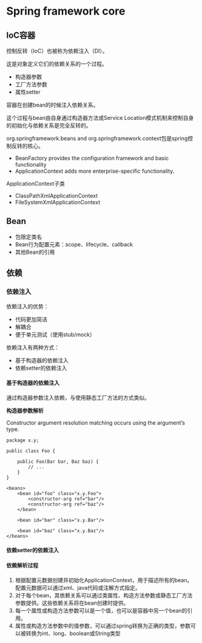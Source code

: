 # Spring framework core

## IoC容器

控制反转（IoC）也被称为依赖注入（DI）。

这是对象定义它们的依赖关系的一个过程。

- 构造器参数
- 工厂方法参数
- 属性setter

容器在创建bean的时候注入依赖关系。

这个过程与bean由自身通过构造器方法或Service Location模式机制来控制自身的初始化与依赖关系是完全反转的。

org.springframework.beans and org.springframework.context包是spring控制反转的核心。

- BeanFactory provides the configuration framework and basic functionality
- ApplicationContext adds more enterprise-specific functionality. 

ApplicationContext子类

- ClassPathXmlApplicationContext
- FileSystemXmlApplicationContext

## Bean

- 包限定类名
- Bean行为配置元素：scope、lifecycle、callback
- 其他Bean的引用


## 依赖

### 依赖注入

依赖注入的优势：

- 代码更加简洁
- 解耦合
- 便于单元测试（使用stub/mock）

依赖注入有两种方式：

- 基于构造器的依赖注入
- 依赖setter的依赖注入

#### 基于构造器的依赖注入

通过构造器参数注入依赖，与使用静态工厂方法的方式类似。

**构造器参数解析**

Constructor argument resolution matching occurs using the argument’s type.

	package x.y;

	public class Foo {

	    public Foo(Bar bar, Baz baz) {
	        // ...
	    }
	}

	<beans>
	    <bean id="foo" class="x.y.Foo">
	        <constructor-arg ref="bar"/>
	        <constructor-arg ref="baz"/>
	    </bean>

	    <bean id="bar" class="x.y.Bar"/>

	    <bean id="baz" class="x.y.Baz"/>
	</beans>

#### 依赖setter的依赖注入

#### 依赖解析过程

1. 根据配置元数据创建并初始化ApplicationContext，用于描述所有的bean。配置元数据可以通过xml、java代码或注解方式指定。
2. 对于每个bean，其依赖关系可以通过类属性、构造方法参数或静态工厂方法参数提供。这些依赖关系将在bean创建时提供。
3. 每一个属性或构造方法参数可以是一个值，也可以是容器中另一个bean的引用。
4. 属性或构造方法参数中的值参数，可以通过spring转换为正确的类型，参数可以被转换为int、long、boolean或String类型